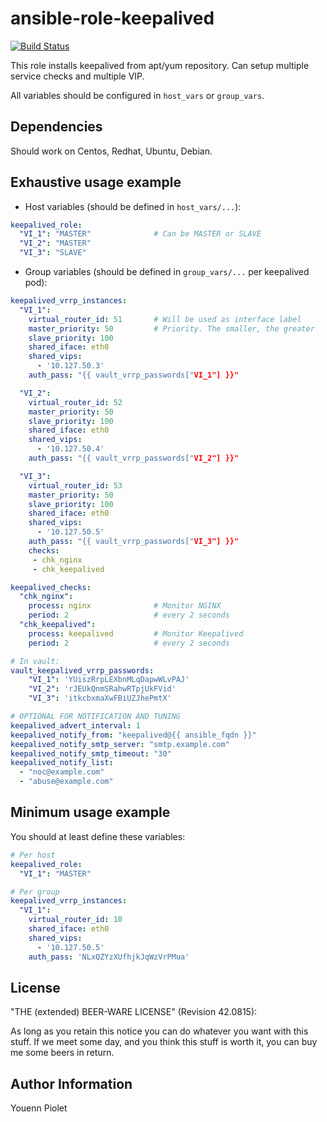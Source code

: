 ansible-role-keepalived
=======================
[![Build Status](https://travis-ci.org/uZer/ansible-role-keepalived.svg?branch=master)](https://travis-ci.org/uZer/ansible-role-keepalived)

This role installs keepalived from apt/yum repository.
Can setup multiple service checks and multiple VIP.

All variables should be configured in `host_vars` or `group_vars`.

Dependencies
------------
Should work on Centos, Redhat, Ubuntu, Debian.

Exhaustive usage example
------------------------

* Host variables (should be defined in `host_vars/...`):

```yaml
keepalived_role:
  "VI_1": "MASTER"              # Can be MASTER or SLAVE
  "VI_2": "MASTER"
  "VI_3": "SLAVE"
```

* Group variables (should be defined in `group_vars/...` per keepalived pod):


```yaml
keepalived_vrrp_instances:
  "VI_1":
    virtual_router_id: 51       # Will be used as interface label
    master_priority: 50         # Priority. The smaller, the greater
    slave_priority: 100
    shared_iface: eth0
    shared_vips:
      - '10.127.50.3'
    auth_pass: "{{ vault_vrrp_passwords["VI_1"] }}"

  "VI_2":
    virtual_router_id: 52
    master_priority: 50
    slave_priority: 100
    shared_iface: eth0
    shared_vips:
      - '10.127.50.4'
    auth_pass: "{{ vault_vrrp_passwords["VI_2"] }}"

  "VI_3":
    virtual_router_id: 53
    master_priority: 50
    slave_priority: 100
    shared_iface: eth0
    shared_vips:
      - '10.127.50.5'
    auth_pass: "{{ vault_vrrp_passwords["VI_3"] }}"
    checks:
     - chk_nginx
     - chk_keepalived

keepalived_checks:
  "chk_nginx":
    process: nginx              # Monitor NGINX
    period: 2                   # every 2 seconds
  "chk_keepalived":
    process: keepalived         # Monitor Keepalived
    period: 2                   # every 2 seconds

# In vault:
vault_keepalived_vrrp_passwords:
    "VI_1": 'YUiszRrpLEXbnMLqDapwWLvPAJ'
    "VI_2": 'rJEUkQnmSRahwRTpjUkFVid'
    "VI_3": 'itkcbxmaXwFBiUZJhePmtX'

# OPTIONAL FOR NOTIFICATION AND TUNING
keepalived_advert_interval: 1
keepalived_notify_from: "keepalived@{{ ansible_fqdn }}"
keepalived_notify_smtp_server: "smtp.example.com"
keepalived_notify_smtp_timeout: "30"
keepalived_notify_list:
  - "noc@example.com"
  - "abuse@example.com"
```

Minimum usage example
---------------------
You should at least define these variables:

```yaml
# Per host
keepalived_role:
  "VI_1": "MASTER"

# Per group
keepalived_vrrp_instances:
  "VI_1":
    virtual_router_id: 10
    shared_iface: eth0
    shared_vips:
      - '10.127.50.5'
    auth_pass: 'NLxQZYzXUfhjkJqWzVrPMua'
```

License
-------
"THE (extended) BEER-WARE LICENSE" (Revision 42.0815):

As long as you retain this notice you can do whatever you want with this stuff.
If we meet some day, and you think this stuff is worth it, you can buy me some
beers in return.


Author Information
------------------
Youenn Piolet
